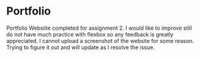 # Portfolio
Portfolio Websiite completed for assignment 2. I would like to improve still do not have much practice with flexbox so any feedback is greatly appreciated. 
I cannot upload a screenshot of the website for some reason. Trying to figure it out and will update as I resolve the issue.
